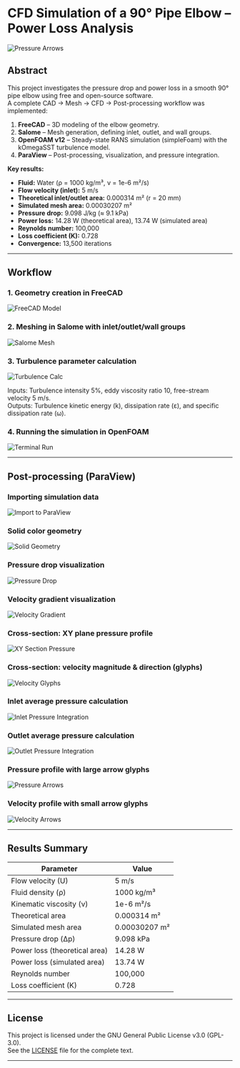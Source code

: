 # CFD Simulation of a 90° Pipe Elbow – Power Loss Analysis

![Pressure Arrows](./images/13_2.png)

## Abstract
This project investigates the pressure drop and power loss in a smooth 90° pipe elbow using free and open-source software.  
A complete CAD → Mesh → CFD → Post-processing workflow was implemented:

1. **FreeCAD** – 3D modeling of the elbow geometry.  
2. **Salome** – Mesh generation, defining inlet, outlet, and wall groups.  
3. **OpenFOAM v12** – Steady-state RANS simulation (simpleFoam) with the kOmegaSST turbulence model.
4. **ParaView** – Post-processing, visualization, and pressure integration.

**Key results:**
- **Fluid:** Water (ρ = 1000 kg/m³, ν = 1e-6 m²/s)  
- **Flow velocity (inlet):** 5 m/s  
- **Theoretical inlet/outlet area:** 0.000314 m² (r = 20 mm)  
- **Simulated mesh area:** 0.00030207 m²  
- **Pressure drop:** 9.098 J/kg (≈ 9.1 kPa)  
- **Power loss:** 14.28 W (theoretical area), 13.74 W (simulated area)  
- **Reynolds number:** 100,000  
- **Loss coefficient (K):** 0.728  
- **Convergence:** 13,500 iterations  

---

## Workflow

### 1. Geometry creation in FreeCAD
![FreeCAD Model](./images/1.png)

### 2. Meshing in Salome with inlet/outlet/wall groups
![Salome Mesh](./images/2.png)

### 3. Turbulence parameter calculation
![Turbulence Calc](./images/3.png)

Inputs: Turbulence intensity 5%, eddy viscosity ratio 10, free-stream velocity 5 m/s.  
Outputs: Turbulence kinetic energy (k), dissipation rate (ε), and specific dissipation rate (ω).

### 4. Running the simulation in OpenFOAM
![Terminal Run](./images/4.png)

---

## Post-processing (ParaView)

### Importing simulation data
![Import to ParaView](./images/5.png)

### Solid color geometry
![Solid Geometry](./images/6.png)

### Pressure drop visualization
![Pressure Drop](./images/7.png)

### Velocity gradient visualization
![Velocity Gradient](./images/8.png)

### Cross-section: XY plane pressure profile
![XY Section Pressure](./images/9.png)

### Cross-section: velocity magnitude & direction (glyphs)
![Velocity Glyphs](./images/10.png)

### Inlet average pressure calculation
![Inlet Pressure Integration](./images/11.png)

### Outlet average pressure calculation
![Outlet Pressure Integration](./images/12.png)

### Pressure profile with large arrow glyphs
![Pressure Arrows](./images/13_2.png)

### Velocity profile with small arrow glyphs
![Velocity Arrows](./images/14.png)

---

## Results Summary

| Parameter                        | Value            |
|-----------------------------------|------------------|
| Flow velocity (U)                | 5 m/s            |
| Fluid density (ρ)                 | 1000 kg/m³       |
| Kinematic viscosity (ν)           | 1e-6 m²/s        |
| Theoretical area                  | 0.000314 m²      |
| Simulated mesh area               | 0.00030207 m²    |
| Pressure drop (Δp)                | 9.098 kPa        |
| Power loss (theoretical area)     | 14.28 W          |
| Power loss (simulated area)       | 13.74 W          |
| Reynolds number                   | 100,000          |
| Loss coefficient (K)              | 0.728            |

---

## License
This project is licensed under the GNU General Public License v3.0 (GPL-3.0).  
See the [LICENSE](./LICENSE) file for the complete text.

---
